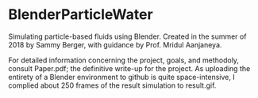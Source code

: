# BlenderParticleWater

Simulating particle-based fluids using Blender. Created in the summer of 2018 by Sammy Berger, with guidance by Prof. Mridul Aanjaneya.

For detailed information concerning the project, goals, and methodoly, consult Paper.pdf; the definitive write-up for the project. As uploading the entirety of a Blender environment to github is quite space-intensive, I complied about 250 frames of the result simulation to result.gif.
